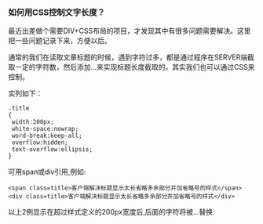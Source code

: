 ### 如何用CSS控制文字长度？ ###

最近出差做个需要DIV+CSS布局的项目，才发现其中有很多问题需要解决。这里把一些问题记录下来，方便以后。

通常的我们在读取文章标题的时候，遇到字符过多，都是通过程序在SERVER端截取一定的字符数，然后添加…来实现标题长度截取的。其实我们也可以通过CSS来控制。

实列如下：
```
.title
{
 width:200px;
 white-space:nowrap;
 word-break:keep-all;
 overflow:hidden;
 text-overflow:ellipsis;
}
```
可用span或div引用,例如:
```
<span class=title>客户端解决标题显示太长省略多余部分并加省略号的样式</span> 
<div class=title>客户端解决标题显示太长省略多余部分并加省略号的样式</div> 
```
以上2例显示在超过样式定义的200px宽度后,后面的字符将被…替换.